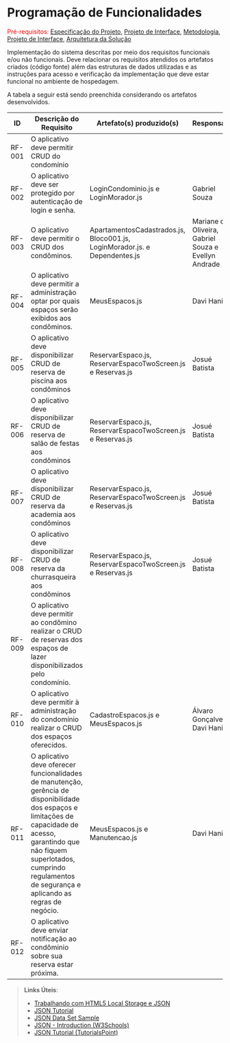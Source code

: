 # Programação de Funcionalidades

<span style="color:red">Pré-requisitos: <a href="2-Especificação do Projeto.md"> Especificação do Projeto</a></span>, <a href="3-Projeto de Interface.md"> Projeto de Interface</a>, <a href="4-Metodologia.md"> Metodologia</a>, <a href="3-Projeto de Interface.md"> Projeto de Interface</a>, <a href="5-Arquitetura da Solução.md"> Arquitetura da Solução</a>

Implementação do sistema descritas por meio dos requisitos funcionais e/ou não funcionais. Deve relacionar os requisitos atendidos os artefatos criados (código fonte) além das estruturas de dados utilizadas e as instruções para acesso e verificação da implementação que deve estar funcional no ambiente de hospedagem.

A tabela a seguir está sendo preenchida considerando os artefatos desenvolvidos.

|  ID   | Descrição do Requisito  | Artefato(s) produzido(s) | Responsável |
|-------|------------------------------------------|-----|-----|
| RF-001 | O aplicativo deve permitir CRUD do condomínio |  |  |
| RF-002 | O aplicativo deve ser protegido por autenticação de login e senha. | LoginCondominio.js e LoginMorador.js  | Gabriel Souza |
| RF-003 | O aplicativo deve permitir o CRUD dos condôminos. | ApartamentosCadastrados.js, Bloco001.js, LoginMorador.js. e Dependentes.js |Mariane de Oliveira, Gabriel Souza e Evellyn Andrade |
| RF-004 | O aplicativo deve permitir a administração optar por quais espaços serão exibidos aos condôminos. | MeusEspacos.js | Davi Haniel |
| RF-005 | O aplicativo deve disponibilizar CRUD de reserva de piscina aos condôminos | ReservarEspaco.js, ReservarEspacoTwoScreen.js e Reservas.js | Josué Batista|
| RF-006 | O aplicativo deve disponibilizar CRUD de reserva de salão de festas aos condôminos | ReservarEspaco.js, ReservarEspacoTwoScreen.js e Reservas.js | Josué Batista|
| RF-007 | O aplicativo deve disponibilizar CRUD de reserva da academia aos condôminos | ReservarEspaco.js, ReservarEspacoTwoScreen.js e Reservas.js | Josué Batista|
| RF-008 | O aplicativo deve disponibilizar CRUD de reserva da churrasqueira aos condôminos | ReservarEspaco.js, ReservarEspacoTwoScreen.js e Reservas.js | Josué Batista|
| RF-009 | O aplicativo deve permitir ao condômino realizar o CRUD de reservas dos espaços de lazer disponibilizados pelo condomínio. |  |  |
| RF-010 | O aplicativo deve permitir à administração do condomínio realizar o CRUD dos espaços oferecidos. | CadastroEspacos.js e MeusEspacos.js | Álvaro Gonçalves e Davi Haniel |
| RF-011 | O aplicativo deve oferecer funcionalidades de manutenção, gerência de disponibilidade dos espaços e limitações de capacidade de acesso, garantindo que não fiquem superlotados, cumprindo regulamentos de segurança e aplicando as regras de negócio. | MeusEspacos.js e Manutencao.js | Davi Haniel |
| RF-012 | O aplicativo deve enviar notificação ao condôminio sobre sua reserva estar próxima. |  | |

> **Links Úteis**:
>
> - [Trabalhando com HTML5 Local Storage e JSON](https://www.devmedia.com.br/trabalhando-com-html5-local-storage-e-json/29045)
> - [JSON Tutorial](https://www.w3resource.com/JSON)
> - [JSON Data Set Sample](https://opensource.adobe.com/Spry/samples/data_region/JSONDataSetSample.html)
> - [JSON - Introduction (W3Schools)](https://www.w3schools.com/js/js_json_intro.asp)
> - [JSON Tutorial (TutorialsPoint)](https://www.tutorialspoint.com/json/index.htm)
